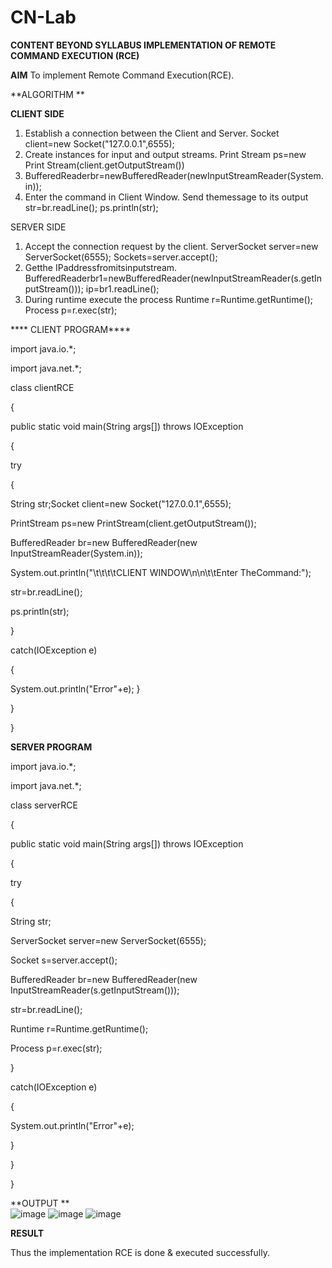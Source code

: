 # CN-Lab
**CONTENT BEYOND SYLLABUS IMPLEMENTATION OF REMOTE COMMAND EXECUTION (RCE)**

**AIM** 
To implement Remote Command Execution(RCE).

**ALGORITHM **

**CLIENT SIDE**
1. Establish a connection between the Client and Server. Socket client=new Socket("127.0.0.1",6555); 
2. Create instances for input and output streams. Print Stream ps=new Print Stream(client.getOutputStream())
3. BufferedReaderbr=newBufferedReader(newInputStreamReader(System.in));
4. Enter the command in Client Window. Send themessage to its output str=br.readLine(); ps.println(str);
 
 SERVER SIDE
1. Accept the connection request by the client. ServerSocket server=new ServerSocket(6555); Sockets=server.accept(); 
2. Getthe IPaddressfromitsinputstream. BufferedReaderbr1=newBufferedReader(newInputStreamReader(s.getInputStream())); ip=br1.readLine();
3. During runtime execute the process Runtime r=Runtime.getRuntime(); Process p=r.exec(str);
  
**** CLIENT PROGRAM****
 
import java.io.*;

import java.net.*;

class clientRCE

{

public static void main(String args[]) throws IOException

{

try

{

String str;Socket client=new Socket("127.0.0.1",6555);

PrintStream ps=new PrintStream(client.getOutputStream());

BufferedReader br=new BufferedReader(new InputStreamReader(System.in));

System.out.println("\t\t\t\tCLIENT WINDOW\n\n\t\tEnter TheCommand:");

str=br.readLine();

ps.println(str);

}

catch(IOException e)

{

System.out.println("Error"+e); }

}

}

**SERVER PROGRAM**

import java.io.*;

import java.net.*;

class serverRCE

{

public static void main(String args[]) throws IOException

{

 try
 
{

String str;

ServerSocket server=new ServerSocket(6555);

Socket s=server.accept();

BufferedReader br=new BufferedReader(new InputStreamReader(s.getInputStream()));

str=br.readLine();

Runtime r=Runtime.getRuntime();

Process p=r.exec(str);

}

catch(IOException e)

{

System.out.println("Error"+e);

}

}

}

**OUTPUT **  
![image](https://user-images.githubusercontent.com/86098875/142734197-f0de3a90-44f1-4a2e-9d3b-7415d5e4482b.png)
![image](https://user-images.githubusercontent.com/86098875/142734213-945d964f-eb27-45ec-8f26-3c9ec90fca06.png)
![image](https://user-images.githubusercontent.com/86098875/142734220-6f47dca6-8866-4a40-8831-09502ba0a834.png)

**RESULT**

Thus the implementation RCE is done &amp; executed successfully.
